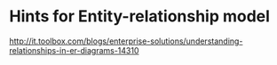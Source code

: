 # Hints for Entity-relationship model
<http://it.toolbox.com/blogs/enterprise-solutions/understanding-relationships-in-er-diagrams-14310>
